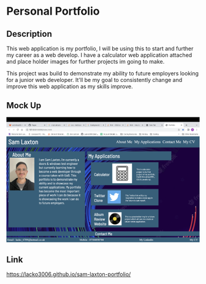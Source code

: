 # Personal Portfolio

## Description

This web application is my portfolio, I will be using this to start and further my career as a web develop. I have a calculator web application attached and place holder images for further projects im going to make.

This project was build to demonstrate my ability to future employers looking for a junior web developer. It'll be my goal to consistently change and improve this web application as my skills improve.

## Mock Up
![Sam Laxton Portfolio](./assets/images/portfolio.png)

## Link
https://lacko3006.github.io/sam-laxton-portfolio/
